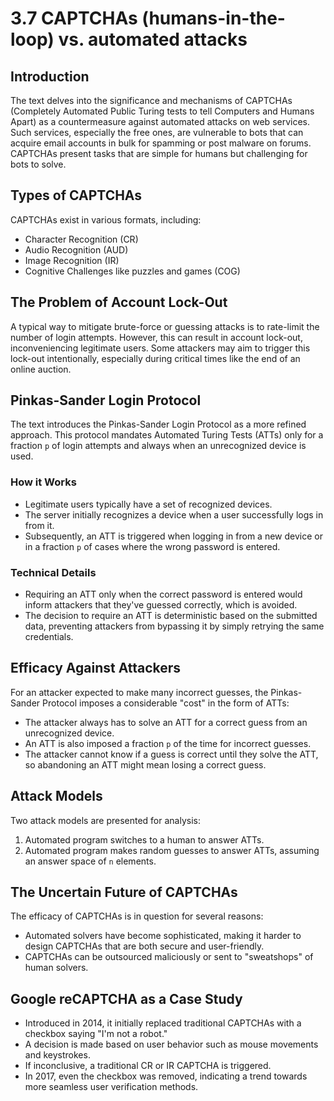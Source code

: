 # 3.7 CAPTCHAs (humans-in-the-loop) vs. automated attacks

## Introduction
The text delves into the significance and mechanisms of CAPTCHAs (Completely Automated Public Turing tests to tell Computers and Humans Apart) as a countermeasure against automated attacks on web services. Such services, especially the free ones, are vulnerable to bots that can acquire email accounts in bulk for spamming or post malware on forums. CAPTCHAs present tasks that are simple for humans but challenging for bots to solve.

## Types of CAPTCHAs
CAPTCHAs exist in various formats, including:
- Character Recognition (CR)
- Audio Recognition (AUD)
- Image Recognition (IR)
- Cognitive Challenges like puzzles and games (COG)

## The Problem of Account Lock-Out
A typical way to mitigate brute-force or guessing attacks is to rate-limit the number of login attempts. However, this can result in account lock-out, inconveniencing legitimate users. Some attackers may aim to trigger this lock-out intentionally, especially during critical times like the end of an online auction.

## Pinkas-Sander Login Protocol
The text introduces the Pinkas-Sander Login Protocol as a more refined approach. This protocol mandates Automated Turing Tests (ATTs) only for a fraction `p` of login attempts and always when an unrecognized device is used.

### How it Works
- Legitimate users typically have a set of recognized devices.
- The server initially recognizes a device when a user successfully logs in from it.
- Subsequently, an ATT is triggered when logging in from a new device or in a fraction `p` of cases where the wrong password is entered.

### Technical Details
- Requiring an ATT only when the correct password is entered would inform attackers that they've guessed correctly, which is avoided.
- The decision to require an ATT is deterministic based on the submitted data, preventing attackers from bypassing it by simply retrying the same credentials.

## Efficacy Against Attackers
For an attacker expected to make many incorrect guesses, the Pinkas-Sander Protocol imposes a considerable "cost" in the form of ATTs:
- The attacker always has to solve an ATT for a correct guess from an unrecognized device.
- An ATT is also imposed a fraction `p` of the time for incorrect guesses.
- The attacker cannot know if a guess is correct until they solve the ATT, so abandoning an ATT might mean losing a correct guess.

## Attack Models
Two attack models are presented for analysis:
1. Automated program switches to a human to answer ATTs.
2. Automated program makes random guesses to answer ATTs, assuming an answer space of `n` elements.

## The Uncertain Future of CAPTCHAs
The efficacy of CAPTCHAs is in question for several reasons:
- Automated solvers have become sophisticated, making it harder to design CAPTCHAs that are both secure and user-friendly.
- CAPTCHAs can be outsourced maliciously or sent to "sweatshops" of human solvers.

## Google reCAPTCHA as a Case Study
- Introduced in 2014, it initially replaced traditional CAPTCHAs with a checkbox saying "I'm not a robot."
- A decision is made based on user behavior such as mouse movements and keystrokes.
- If inconclusive, a traditional CR or IR CAPTCHA is triggered.
- In 2017, even the checkbox was removed, indicating a trend towards more seamless user verification methods.
